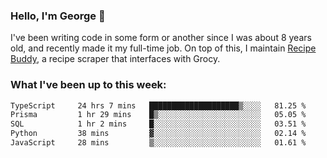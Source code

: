 ### Hello, I'm George 👋

I've been writing code in some form or another since I was about 8 years old, and recently made it my full-time job. On top of this, I maintain [Recipe Buddy](https://github.com/georgegebbett/recipe-buddy), a recipe scraper that interfaces with Grocy.  

<!--
**georgegebbett/georgegebbett** is a ✨ _special_ ✨ repository because its `README.md` (this file) appears on your GitHub profile.

Here are some ideas to get you started:

- 🔭 I’m currently working on ...
- 🌱 I’m currently learning ...
- 👯 I’m looking to collaborate on ...
- 🤔 I’m looking for help with ...
- 💬 Ask me about ...
- 📫 How to reach me: ...
- 😄 Pronouns: ...
- ⚡ Fun fact: ...
-->

### What I've been up to this week:
<!--START_SECTION:waka-->

```txt
TypeScript     24 hrs 7 mins   ████████████████████▒░░░░   81.25 %
Prisma         1 hr 29 mins    █▒░░░░░░░░░░░░░░░░░░░░░░░   05.05 %
SQL            1 hr 2 mins     █░░░░░░░░░░░░░░░░░░░░░░░░   03.51 %
Python         38 mins         ▓░░░░░░░░░░░░░░░░░░░░░░░░   02.14 %
JavaScript     28 mins         ▒░░░░░░░░░░░░░░░░░░░░░░░░   01.61 %
```

<!--END_SECTION:waka-->
